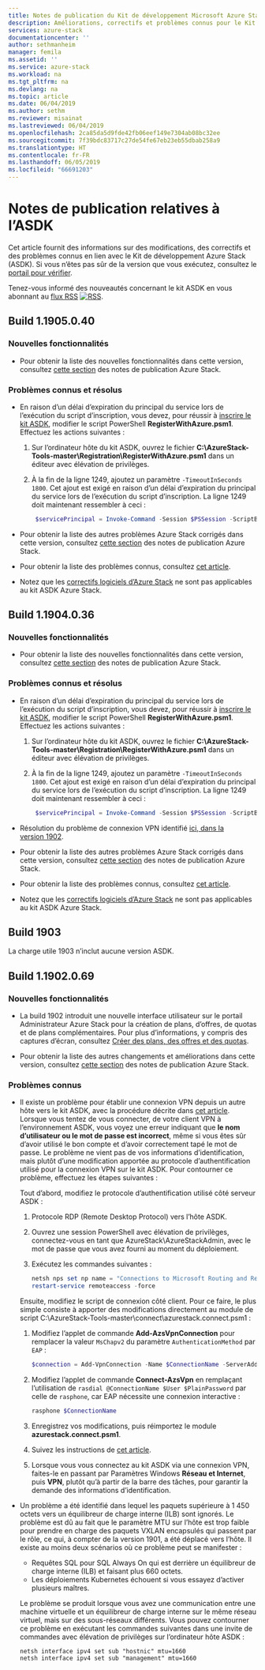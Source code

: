 ```yaml
---
title: Notes de publication du Kit de développement Microsoft Azure Stack | Microsoft Docs
description: Améliorations, correctifs et problèmes connus pour le Kit de développement Azure Stack.
services: azure-stack
documentationcenter: ''
author: sethmanheim
manager: femila
ms.assetid: ''
ms.service: azure-stack
ms.workload: na
ms.tgt_pltfrm: na
ms.devlang: na
ms.topic: article
ms.date: 06/04/2019
ms.author: sethm
ms.reviewer: misainat
ms.lastreviewed: 06/04/2019
ms.openlocfilehash: 2ca85da5d9fde42fb06eef149e7304ab08bc32ee
ms.sourcegitcommit: 7f39bdc83717c27de54fe67eb23eb55dbab258a9
ms.translationtype: HT
ms.contentlocale: fr-FR
ms.lasthandoff: 06/05/2019
ms.locfileid: "66691203"
---
```

# <a name="asdk-release-notes"></a>Notes de publication relatives à l’ASDK

Cet article fournit des informations sur des modifications, des correctifs et des problèmes connus en lien avec le Kit de développement Azure Stack (ASDK). Si vous n’êtes pas sûr de la version que vous exécutez, consultez le [portail pour vérifier](../operator/azure-stack-updates.md#determine-the-current-version).

Tenez-vous informé des nouveautés concernant le kit ASDK en vous abonnant au [flux RSS](https://docs.microsoft.com/api/search/rss?search=Azure+Stack+Development+Kit+release+notes&locale=en-us#) [![RSS](./media/asdk-release-notes/feed-icon-14x14.png)](https://docs.microsoft.com/api/search/rss?search=Azure+Stack+Development+Kit+release+notes&locale=en-us#).

## <a name="build-11905040"></a>Build 1.1905.0.40

<!-- ### Changes -->

### <a name="new-features"></a>Nouvelles fonctionnalités

- Pour obtenir la liste des nouvelles fonctionnalités dans cette version, consultez [cette section](../operator/azure-stack-release-notes-1905.md#whats-in-this-update) des notes de publication Azure Stack.

### <a name="fixed-and-known-issues"></a>Problèmes connus et résolus

- En raison d’un délai d’expiration du principal du service lors de l’exécution du script d’inscription, vous devez, pour réussir à [inscrire le kit ASDK](asdk-register.md), modifier le script PowerShell **RegisterWithAzure.psm1**. Effectuez les actions suivantes :

  1. Sur l’ordinateur hôte du kit ASDK, ouvrez le fichier **C:\AzureStack-Tools-master\Registration\RegisterWithAzure.psm1** dans un éditeur avec élévation de privilèges.
  2. À la fin de la ligne 1249, ajoutez un paramètre `-TimeoutInSeconds 1800`. Cet ajout est exigé en raison d’un délai d’expiration du principal du service lors de l’exécution du script d’inscription. La ligne 1249 doit maintenant ressembler à ceci :

     ```powershell
      $servicePrincipal = Invoke-Command -Session $PSSession -ScriptBlock { New-AzureBridgeServicePrincipal -RefreshToken $using:RefreshToken -AzureEnvironment $using:AzureEnvironmentName -TenantId $using:TenantId -TimeoutInSeconds 1800 }
      ```

- Pour obtenir la liste des autres problèmes Azure Stack corrigés dans cette version, consultez [cette section](../operator/azure-stack-release-notes-1905.md#fixes) des notes de publication Azure Stack.
- Pour obtenir la liste des problèmes connus, consultez [cet article](../operator/azure-stack-release-notes-known-issues-1905.md).
- Notez que les [correctifs logiciels d’Azure Stack](../operator/azure-stack-release-notes-1905.md#hotfixes) ne sont pas applicables au kit ASDK Azure Stack.

## <a name="build-11904036"></a>Build 1.1904.0.36

<!-- ### Changes -->

### <a name="new-features"></a>Nouvelles fonctionnalités

- Pour obtenir la liste des nouvelles fonctionnalités dans cette version, consultez [cette section](../operator/azure-stack-release-notes-1904.md#whats-in-this-update) des notes de publication Azure Stack.

### <a name="fixed-and-known-issues"></a>Problèmes connus et résolus

- En raison d’un délai d’expiration du principal du service lors de l’exécution du script d’inscription, vous devez, pour réussir à [inscrire le kit ASDK](asdk-register.md), modifier le script PowerShell **RegisterWithAzure.psm1**. Effectuez les actions suivantes :

  1. Sur l’ordinateur hôte du kit ASDK, ouvrez le fichier **C:\AzureStack-Tools-master\Registration\RegisterWithAzure.psm1** dans un éditeur avec élévation de privilèges.
  2. À la fin de la ligne 1249, ajoutez un paramètre `-TimeoutInSeconds 1800`. Cet ajout est exigé en raison d’un délai d’expiration du principal du service lors de l’exécution du script d’inscription. La ligne 1249 doit maintenant ressembler à ceci :

     ```powershell
      $servicePrincipal = Invoke-Command -Session $PSSession -ScriptBlock { New-AzureBridgeServicePrincipal -RefreshToken $using:RefreshToken -AzureEnvironment $using:AzureEnvironmentName -TenantId $using:TenantId -TimeoutInSeconds 1800 }
      ```

- Résolution du problème de connexion VPN identifié [ici, dans la version 1902](#known-issues).

- Pour obtenir la liste des autres problèmes Azure Stack corrigés dans cette version, consultez [cette section](../operator/azure-stack-release-notes-1904.md#fixes) des notes de publication Azure Stack.
- Pour obtenir la liste des problèmes connus, consultez [cet article](../operator/azure-stack-release-notes-known-issues-1904.md).
- Notez que les [correctifs logiciels d’Azure Stack](../operator/azure-stack-release-notes-1904.md#hotfixes) ne sont pas applicables au kit ASDK Azure Stack.

## <a name="build-1903"></a>Build 1903

La charge utile 1903 n’inclut aucune version ASDK.

## <a name="build-11902069"></a>Build 1.1902.0.69

### <a name="new-features"></a>Nouvelles fonctionnalités

- La build 1902 introduit une nouvelle interface utilisateur sur le portail Administrateur Azure Stack pour la création de plans, d’offres, de quotas et de plans complémentaires. Pour plus d’informations, y compris des captures d’écran, consultez [Créer des plans, des offres et des quotas](../operator/azure-stack-create-plan.md).

- Pour obtenir la liste des autres changements et améliorations dans cette version, consultez [cette section](../operator/azure-stack-update-1902.md#improvements) des notes de publication Azure Stack.

<!-- ### New features

- For a list of new features in this release, see [this section](../operator/azure-stack-update-1902.md#new-features) of the Azure Stack release notes.

### Fixed and known issues

- For a list of issues fixed in this release, see [this section](../operator/azure-stack-update-1902.md#fixed-issues) of the Azure Stack release notes. For a list of known issues, see [this section](../operator/azure-stack-update-1902.md#known-issues-post-installation).
- Note that [available Azure Stack hotfixes](../operator/azure-stack-update-1902.md#azure-stack-hotfixes) are not applicable to the Azure Stack ASDK. -->

### <a name="known-issues"></a>Problèmes connus

- Il existe un problème pour établir une connexion VPN depuis un autre hôte vers le kit ASDK, avec la procédure décrite dans [cet article](asdk-connect.md). Lorsque vous tentez de vous connecter, de votre client VPN à l’environnement ASDK, vous voyez une erreur indiquant que **le nom d’utilisateur ou le mot de passe est incorrect**, même si vous êtes sûr d’avoir utilisé le bon compte et d’avoir correctement tapé le mot de passe. Le problème ne vient pas de vos informations d’identification, mais plutôt d’une modification apportée au protocole d’authentification utilisé pour la connexion VPN sur le kit ASDK. Pour contourner ce problème, effectuez les étapes suivantes :

   Tout d’abord, modifiez le protocole d’authentification utilisé côté serveur ASDK :

   1. Protocole RDP (Remote Desktop Protocol) vers l’hôte ASDK.
   2. Ouvrez une session PowerShell avec élévation de privilèges, connectez-vous en tant que AzureStack\AzureStackAdmin, avec le mot de passe que vous avez fourni au moment du déploiement.
   3. Exécutez les commandes suivantes :

      ```powershell
      netsh nps set np name = "Connections to Microsoft Routing and Remote Access server" profileid = "0x100a" profiledata = "1A000000000000000000000000000000" profileid = "0x1009" profiledata = "0x5"
      restart-service remoteaccess -force
      ```

   Ensuite, modifiez le script de connexion côté client. Pour ce faire, le plus simple consiste à apporter des modifications directement au module de script C:\AzureStack-Tools-master\connect\azurestack.connect.psm1 :

   1. Modifiez l’applet de commande **Add-AzsVpnConnection** pour remplacer la valeur `MsChapv2` du paramètre `AuthenticationMethod` par `EAP` :

      ```powershell
      $connection = Add-VpnConnection -Name $ConnectionName -ServerAddress $ServerAddress -TunnelType L2tp -EncryptionLevel Required -AuthenticationMethod Eap -L2tpPsk $PlainPassword -Force -RememberCredential -PassThru -SplitTunneling
      ```

   2. Modifiez l’applet de commande **Connect-AzsVpn** en remplaçant l’utilisation de `rasdial @ConnectionName $User $PlainPassword` par celle de `rasphone`, car EAP nécessite une connexion interactive :

      ```powershell
      rasphone $ConnectionName
      ```

   3. Enregistrez vos modifications, puis réimportez le module **azurestack.connect.psm1**.
   4. Suivez les instructions de [cet article](asdk-connect.md#set-up-vpn-connectivity).
   5. Lorsque vous vous connectez au kit ASDK via une connexion VPN, faites-le en passant par Paramètres Windows **Réseau et Internet**, puis **VPN**, plutôt qu’à partir de la barre des tâches, pour garantir la demande des informations d’identification.

- Un problème a été identifié dans lequel les paquets supérieure à 1 450 octets vers un équilibreur de charge interne (ILB) sont ignorés. Le problème est dû au fait que le paramètre MTU sur l’hôte est trop faible pour prendre en charge des paquets VXLAN encapsulés qui passent par le rôle, ce qui, à compter de la version 1901, a été déplacé vers l’hôte. Il existe au moins deux scénarios où ce problème peut se manifester :

  - Requêtes SQL pour SQL Always On qui est derrière un équilibreur de charge interne (ILB) et faisant plus 660 octets.
  - Les déploiements Kubernetes échouent si vous essayez d’activer plusieurs maîtres.  

  Le problème se produit lorsque vous avez une communication entre une machine virtuelle et un équilibreur de charge interne sur le même réseau virtuel, mais sur des sous-réseaux différents. Vous pouvez contourner ce problème en exécutant les commandes suivantes dans une invite de commandes avec élévation de privilèges sur l’ordinateur hôte ASDK :

  ```shell
  netsh interface ipv4 set sub "hostnic" mtu=1660
  netsh interface ipv4 set sub "management" mtu=1660
  ```
